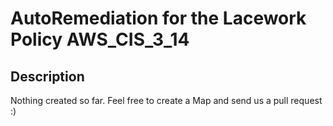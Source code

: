 # AutoRemediation for the Lacework Policy AWS_CIS_3_14

## Description
Nothing created so far. Feel free to create a Map and send us a pull request :)
